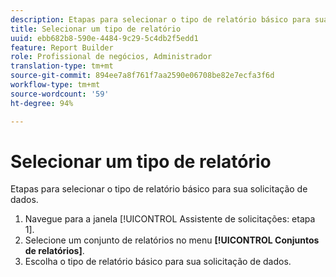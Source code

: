 ```yaml
---
description: Etapas para selecionar o tipo de relatório básico para sua solicitação de dados.
title: Selecionar um tipo de relatório
uuid: ebb682b8-590e-4484-9c29-5c4db2f5edd1
feature: Report Builder
role: Profissional de negócios, Administrador
translation-type: tm+mt
source-git-commit: 894ee7a8f761f7aa2590e06708be82e7ecfa3f6d
workflow-type: tm+mt
source-wordcount: '59'
ht-degree: 94%

---
```



# Selecionar um tipo de relatório

Etapas para selecionar o tipo de relatório básico para sua solicitação de dados.

1. Navegue para a janela [!UICONTROL Assistente de solicitações: etapa 1].
1. Selecione um conjunto de relatórios no menu **[!UICONTROL Conjuntos de relatórios]**.
1. Escolha o tipo de relatório básico para sua solicitação de dados.
